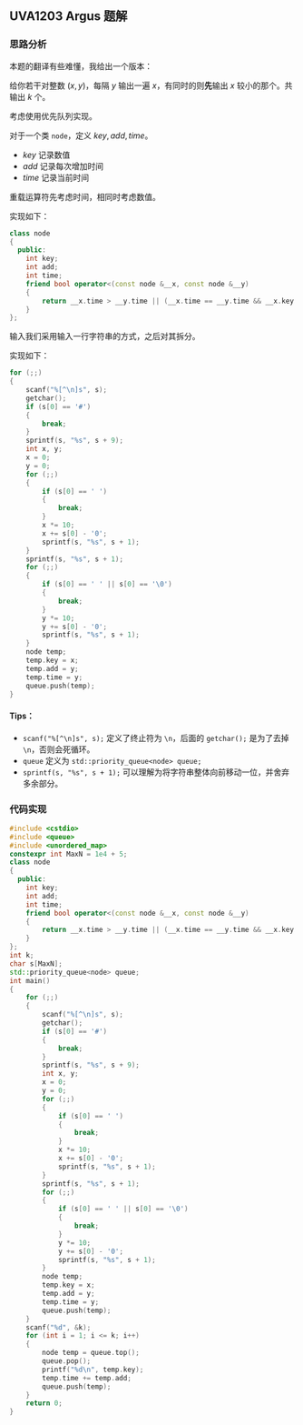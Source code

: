 ## UVA1203 Argus 题解

### 思路分析

本题的翻译有些难懂，我给出一个版本：

给你若干对整数 $(x, y)$，每隔 $y$ 输出一遍 $x$，有同时的则**先**输出 $x$ 较小的那个。共输出 $k$ 个。

考虑使用优先队列实现。

对于一个类 `node`，定义 $key, add, time$。

- $key$ 记录数值
- $add$ 记录每次增加时间
- $time$ 记录当前时间

重载运算符先考虑时间，相同时考虑数值。

实现如下：

```cpp
class node
{
  public:
    int key;
    int add;
    int time;
    friend bool operator<(const node &__x, const node &__y)
    {
        return __x.time > __y.time || (__x.time == __y.time && __x.key > __y.key);
    }
};
```

输入我们采用输入一行字符串的方式，之后对其拆分。

实现如下：

```cpp
for (;;)
{
    scanf("%[^\n]s", s);
    getchar();
    if (s[0] == '#')
    {
        break;
    }
    sprintf(s, "%s", s + 9);
    int x, y;
    x = 0;
    y = 0;
    for (;;)
    {
        if (s[0] == ' ')
        {
            break;
        }
        x *= 10;
        x += s[0] - '0';
        sprintf(s, "%s", s + 1);
    }
    sprintf(s, "%s", s + 1);
    for (;;)
    {
        if (s[0] == ' ' || s[0] == '\0')
        {
            break;
        }
        y *= 10;
        y += s[0] - '0';
        sprintf(s, "%s", s + 1);
    }
    node temp;
    temp.key = x;
    temp.add = y;
    temp.time = y;
    queue.push(temp);
}
```

#### Tips：

- `scanf("%[^\n]s", s);` 定义了终止符为 `\n`，后面的 `getchar();` 是为了去掉 `\n`，否则会死循环。
- `queue` 定义为 `std::priority_queue<node> queue;`
- `sprintf(s, "%s", s + 1);` 可以理解为将字符串整体向前移动一位，并舍弃多余部分。

### 代码实现

```cpp
#include <cstdio>
#include <queue>
#include <unordered_map>
constexpr int MaxN = 1e4 + 5;
class node
{
  public:
    int key;
    int add;
    int time;
    friend bool operator<(const node &__x, const node &__y)
    {
        return __x.time > __y.time || (__x.time == __y.time && __x.key > __y.key);
    }
};
int k;
char s[MaxN];
std::priority_queue<node> queue;
int main()
{
    for (;;)
    {
        scanf("%[^\n]s", s);
        getchar();
        if (s[0] == '#')
        {
            break;
        }
        sprintf(s, "%s", s + 9);
        int x, y;
        x = 0;
        y = 0;
        for (;;)
        {
            if (s[0] == ' ')
            {
                break;
            }
            x *= 10;
            x += s[0] - '0';
            sprintf(s, "%s", s + 1);
        }
        sprintf(s, "%s", s + 1);
        for (;;)
        {
            if (s[0] == ' ' || s[0] == '\0')
            {
                break;
            }
            y *= 10;
            y += s[0] - '0';
            sprintf(s, "%s", s + 1);
        }
        node temp;
        temp.key = x;
        temp.add = y;
        temp.time = y;
        queue.push(temp);
    }
    scanf("%d", &k);
    for (int i = 1; i <= k; i++)
    {
        node temp = queue.top();
        queue.pop();
        printf("%d\n", temp.key);
        temp.time += temp.add;
        queue.push(temp);
    }
    return 0;
}
```